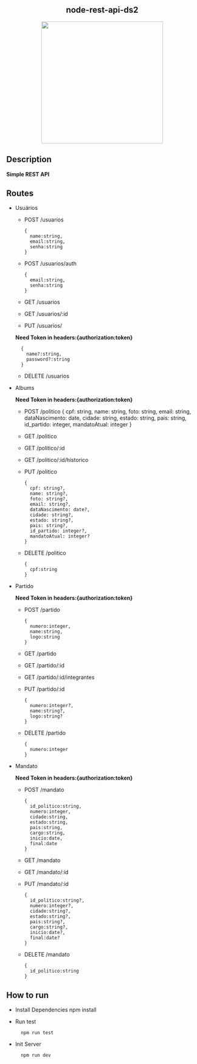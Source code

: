<div align=center>
  <h2>node-rest-api-ds2</h2>
  <img src="https://upload.wikimedia.org/wikipedia/commons/thumb/d/d9/Node.js_logo.svg/590px-Node.js_logo.svg.png" style="width:320px;"/>
</div>

## Description
  **Simple REST API**
## Routes
 
* Usuários 

  * POST    /usuarios 
  
        {
          name:string,
          email:string,
          senha:string
        }
        
  * POST    /usuarios/auth
  
        {
          email:string,
          senha:string
        }
         
  * GET     /usuarios
  
  * GET     /usuarios/:id
  
  * PUT     /usuarios/ 
  
  **Need Token in headers:{authorization:token}**
  
        {
          name?:string,
          password?:string
        }

  * DELETE  /usuarios
  
* Albums

  **Need Token in headers:{authorization:token}**
  
  * POST    /politico 
        {
          cpf: string,
          name: string,
          foto: string,
          email: string,
          dataNascimento: date,
          cidade: string,
          estado: string,
          pais: string,
          id_partido: integer,
          mandatoAtual: integer
        } 
  
  * GET     /politico 
  
  * GET     /politico/:id 

  * GET     /politico/:id/historico 
  
  * PUT     /politico 
  
        {
          cpf: string?,
          name: string?,
          foto: string?,
          email: string?,
          dataNascimento: date?,
          cidade: string?,
          estado: string?,
          pais: string?,
          id_partido: integer?,
          mandatoAtual: integer?
        }
  
  * DELETE  /politico 
  
        {
          cpf:string
        }
  
* Partido

  **Need Token in headers:{authorization:token}**
  
  * POST    /partido 
  
        {
          numero:integer,   
          name:string,
          logo:string
        }
  
  * GET     /partido
  
  
  * GET     /partido/:id
  

  * GET     /partido/:id/integrantes
  
  
  * PUT     /partido/:id 
 
        {
          numero:integer?,   
          name:string?,
          logo:string?
        }
  
  * DELETE  /partido 
  
        {
          numero:integer
        }

* Mandato

  **Need Token in headers:{authorization:token}**
  
  * POST    /mandato 
  
        {
          id_politico:string,
          numero:integer,
          cidade:string,
          estado:string,
          pais:string,
          cargo:string,
          inicio:date,
          final:date
        }
  
  * GET     /mandato
  
  
  * GET     /mandato/:id
  
   
  * PUT     /mandato/:id 
 
        {
          id_politico:string?,
          numero:integer?,
          cidade:string?,
          estado:string?,
          pais:string?,
          cargo:string?,
          inicio:date?,
          final:date?
        }
  
  * DELETE  /mandato 
  
        {
          id_politico:string
        }


## How to run
* Install Dependencies
        npm install
* Run test

        npm run test
* Init Server

        npm run dev
      
